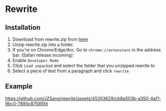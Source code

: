 # Rewrite
## Installation
1. Download from rewrite.zip from [here](https://github.com/JZSang/rewrite/releases/latest)
2. Unzip rewrite.zip into a folder.
3. If you're on Chrome/Edge/Arc. Go to `chrome://extensions` in the address bar. (Safari release incoming)
4. Enable `Developer Mode`
5. Click `Load unpacked` and select the folder that you unzipped rewrite to
6. Select a piece of text from a paragraph and click `rewrite`

## Example
https://github.com/JZSang/rewrite/assets/45303629/cb8a503b-a350-4af1-9bc0-7890c87585fd

